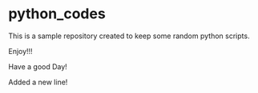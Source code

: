 # python_codes
This is a sample repository created to keep some random python scripts.

Enjoy!!!

Have a good Day!

Added a new line!
